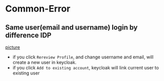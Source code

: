 # Common-Error

## Same user(email and username) login by difference IDP
[picture](../images/login_same_user_by_different_IDP.png)
- if you click `Rereview Profile`, and change username and email, will create a new user in keycloak.
- if you click `Add to existing account`, keycloak will link current user to existing user
